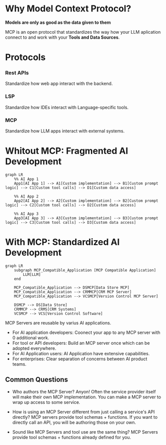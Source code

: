 # Why Model Context Protocol?

**Models are only as good as the data given to them**

MCP is an open protocol that standardizes the way how your LLM aplication connect to and work with your **Tools and Data Sources**.

# Protocols

### Rest APIs
Standardize how web app interact with the backend.

### LSP
Standardize how IDEs interact with Language-specific tools.

### MCP
Standardize how LLM apps interact with external systems.

# Whitout MCP: Fragmented AI Development

```mermaid
graph LR
    %% AI App 1
    App1[AI App 1] --> A1[Custom implementation] --> B1[Custom prompt logic] --> C1[Custom tool calls] --> D1[Custom data access]

    %% AI App 2
    App2[AI App 2] --> A2[Custom implementation] --> B2[Custom prompt logic] --> C2[Custom tool calls] --> D2[Custom data access]

    %% AI App 3
    App3[AI App 3] --> A3[Custom implementation] --> B3[Custom prompt logic] --> C3[Custom tool calls] --> D3[Custom data access]

```

# With MCP: Standardized AI Development

```mermaid
graph LR
    subgraph MCP_Compatible_Application [MCP Compatible Application]
        LLM[LLM]
    end

    MCP_Compatible_Application --> DSMCP[Data Store MCP]
    MCP_Compatible_Application --> CRMMCP[CRM MCP Server]
    MCP_Compatible_Application --> VCSMCP[Version Control MCP Server]

    DSMCP --> DS[Data Store]
    CRMMCP --> CRMS[CRM Systems]
    VCSMCP --> VCS[Version Control Software]
```

MCP Servers are reusable by varius AI applications.

- For AI application developers: Coonect your app to any MCP server with 0 additional work.
- For tool or API developers: Build an MCP server once which can be adopted everywhere.
- For AI Application users: AI Application have extensive capabilities.
- For enterprises: Clear separation of concerns between AI product teams.

## Common Questions

- Who authors the MCP Server?
Anyon! Often the service provider itself will make their own MCP implementation. You can make a MCP server to wrap up access to some service.

- How is using an MCP Server different from just calling a service's API directly?
MCP servers provide tool schemas + functions.
If you want to directly call an API, you will be authoring those on your own.

- Sound like MCP Servers and tool use are the same thing?
MCP Servers provide tool schemas + functions already defined for you.